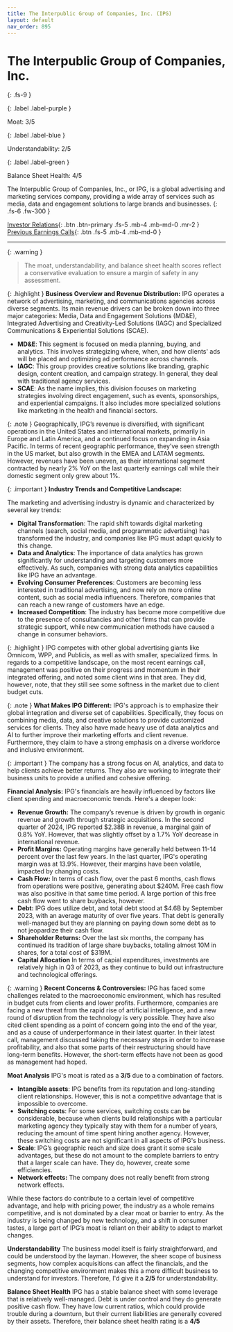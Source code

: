 ```yaml
---
title: The Interpublic Group of Companies, Inc. (IPG)
layout: default
nav_order: 895
---
```


# The Interpublic Group of Companies, Inc.
{: .fs-9 }

{: .label .label-purple }

Moat: 3/5

{: .label .label-blue }

Understandability: 2/5

{: .label .label-green }

Balance Sheet Health: 4/5

The Interpublic Group of Companies, Inc., or IPG, is a global advertising and marketing services company, providing a wide array of services such as media, data and engagement solutions to large brands and businesses.
{: .fs-6 .fw-300 }

[Investor Relations](https://www.google.com/search?q=IPG+investor+relations){: .btn .btn-primary .fs-5 .mb-4 .mb-md-0 .mr-2 }
[Previous Earnings Calls](https://discountingcashflows.com/company/IPG/transcripts/){: .btn .fs-5 .mb-4 .mb-md-0 }

---

{: .warning }
>The moat, understandability, and balance sheet health scores reflect a conservative evaluation to ensure a margin of safety in any assessment.



{: .highlight }
**Business Overview and Revenue Distribution:**
IPG operates a network of advertising, marketing, and communications agencies across diverse segments. Its main revenue drivers can be broken down into three major categories: Media, Data and Engagement Solutions (MD&E), Integrated Advertising and Creativity-Led Solutions (IAGC) and Specialized Communications & Experiential Solutions (SCAE).

*  **MD&E**: This segment is focused on media planning, buying, and analytics. This involves strategizing where, when, and how clients' ads will be placed and optimizing ad performance across channels.
*  **IAGC**: This group provides creative solutions like branding, graphic design, content creation, and campaign strategy. In general, they deal with traditional agency services.
*  **SCAE**: As the name implies, this division focuses on marketing strategies involving direct engagement, such as events, sponsorships, and experiential campaigns. It also includes more specialized solutions like marketing in the health and financial sectors.

{: .note }
Geographically, IPG’s revenue is diversified, with significant operations in the United States and international markets, primarily in Europe and Latin America, and a continued focus on expanding in Asia Pacific. In terms of recent geographic performance, they’ve seen strength in the US market, but also growth in the EMEA and LATAM segments. However, revenues have been uneven, as their international segment contracted by nearly 2% YoY on the last quarterly earnings call while their domestic segment only grew about 1%.

{: .important }
**Industry Trends and Competitive Landscape:**

The marketing and advertising industry is dynamic and characterized by several key trends:

* **Digital Transformation**: The rapid shift towards digital marketing channels (search, social media, and programmatic advertising) has transformed the industry, and companies like IPG must adapt quickly to this change.
* **Data and Analytics**: The importance of data analytics has grown significantly for understanding and targeting customers more effectively. As such, companies with strong data analytics capabilities like IPG have an advantage.
* **Evolving Consumer Preferences**: Customers are becoming less interested in traditional advertising, and now rely on more online content, such as social media influencers. Therefore, companies that can reach a new range of customers have an edge.
* **Increased Competition**: The industry has become more competitive due to the presence of consultancies and other firms that can provide strategic support, while new communication methods have caused a change in consumer behaviors.

{: .highlight }
IPG competes with other global advertising giants like Omnicom, WPP, and Publicis, as well as with smaller, specialized firms.
   In regards to a competitive landscape, on the most recent earnings call, management was positive on their progress and momentum in their integrated offering, and noted some client wins in that area. They did, however, note, that they still see some softness in the market due to client budget cuts.

{: .note }
**What Makes IPG Different:**
IPG's approach is to emphasize their global integration and diverse set of capabilities. Specifically, they focus on combining media, data, and creative solutions to provide customized services for clients. They also have made heavy use of data analytics and AI to further improve their marketing efforts and client revenue. Furthermore, they claim to have a strong emphasis on a diverse workforce and inclusive environment.

{: .important }
The company has a strong focus on AI, analytics, and data to help clients achieve better returns. They also are working to integrate their business units to provide a unified and cohesive offering.

**Financial Analysis:**
IPG's financials are heavily influenced by factors like client spending and macroeconomic trends. Here's a deeper look:

* **Revenue Growth:** The company’s revenue is driven by growth in organic revenue and growth through strategic acquisitions. In the second quarter of 2024, IPG reported $2.38B in revenue, a marginal gain of 0.8% YoY. However, that was slightly offset by a 1.7% YoY decrease in international revenue.
* **Profit Margins:** Operating margins have generally held between 11-14 percent over the last few years. In the last quarter, IPG's operating margin was at 13.9%. However, their margins have been volatile, impacted by changing costs.
*   **Cash Flow:** In terms of cash flow, over the past 6 months, cash flows from operations were positive, generating about $240M. Free cash flow was also positive in that same time period. A large portion of this free cash flow went to share buybacks, however.
*  **Debt:** IPG does utilize debt, and total debt stood at $4.6B by September 2023, with an average maturity of over five years. That debt is generally well-managed but they are planning on paying down some debt as to not jeopardize their cash flow.
*   **Shareholder Returns:** Over the last six months, the company has continued its tradition of large share buybacks, totaling almost 10M in shares, for a total cost of $319M.
*  **Capital Allocation** In terms of capial expenditures, investments are relatively high in Q3 of 2023, as they continue to build out infrastructure and technological offerings.

{: .warning }
**Recent Concerns & Controversies:**
IPG has faced some challenges related to the macroeconomic environment, which has resulted in budget cuts from clients and lower profits. Furthermore, companies are facing a new threat from the rapid rise of artificial intelligence, and a new round of disruption from the technology is very possible. They have also cited client spending as a point of concern going into the end of the year, and as a cause of underperformance in their latest quarter.
In their latest call, management discussed taking the necessary steps in order to increase profitability, and also that some parts of their restructuring should have long-term benefits. However, the short-term effects have not been as good as management had hoped.

**Moat Analysis**
IPG's moat is rated as a **3/5** due to a combination of factors.

*   **Intangible assets**: IPG benefits from its reputation and long-standing client relationships. However, this is not a competitive advantage that is impossible to overcome.
*   **Switching costs**: For some services, switching costs can be considerable, because when clients build relationships with a particular marketing agency they typically stay with them for a number of years, reducing the amount of time spent hiring another agency. However, these switching costs are not significant in all aspects of IPG's business.
*    **Scale**: IPG’s geographic reach and size does grant it some scale advantages, but these do not amount to the complete barriers to entry that a larger scale can have. They do, however, create some efficiencies.
* **Network effects:** The company does not really benefit from strong network effects.

While these factors do contribute to a certain level of competitive advantage, and help with pricing power, the industry as a whole remains competitive, and is not dominated by a clear moat or barrier to entry.
As the industry is being changed by new technology, and a shift in consumer tastes, a large part of IPG’s moat is reliant on their ability to adapt to market changes.

**Understandability**
The business model itself is fairly straightforward, and could be understood by the layman. However, the sheer scope of business segments, how complex acquisitions can affect the financials, and the changing competitive environment makes this a more difficult business to understand for investors. Therefore, I'd give it a **2/5** for understandability.

**Balance Sheet Health**
IPG has a stable balance sheet with some leverage that is relatively well-managed. Debt is under control and they do generate positive cash flow. They have low current ratios, which could provide trouble during a downturn, but their current liabilities are generally covered by their assets. Therefore, their balance sheet health rating is a **4/5**
